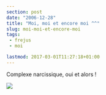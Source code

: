 ```yaml
---
section: post
date: "2006-12-28"
title: "Moi, moi et encore moi ^^"
slug: moi-moi-et-encore-moi
tags:
 - frejus
 - moi

lastmod: 2017-03-01T11:27:18+01:00
---
```


Complexe narcissique, oui et alors !

![](/images/PICT0455.JPG)
